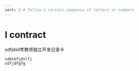 ```yaml
---
sort: 2 # follow a certain sequence of letters or numbers
---
```

# I contract
sdfjdsll考教师独立开发记录卡
```
sddskfjdslfj
sdfjdfgfg
```
